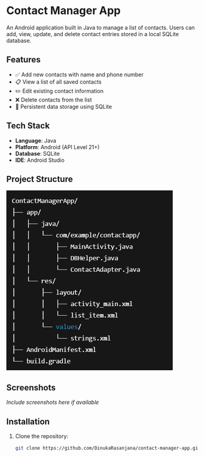 # Contact Manager App

An Android application built in Java to manage a list of contacts. Users can add, view, update, and delete contact entries stored in a local SQLite database.

## Features

- ✅ Add new contacts with name and phone number
- 📋 View a list of all saved contacts
- ✏️ Edit existing contact information
- ❌ Delete contacts from the list
- 🧠 Persistent data storage using SQLite

## Tech Stack

- **Language**: Java
- **Platform**: Android (API Level 21+)
- **Database**: SQLite
- **IDE**: Android Studio

## Project Structure

![Alt Text](https://github.com/DinukaRasanjana/My-Contact-App/blob/33699e08071d0318b777b051f2f01c224985d533/Screenshot%202025-06-03%20111121.png)

## Screenshots

*Include screenshots here if available*

## Installation

1. Clone the repository:

   ```bash
   git clone https://github.com/DinukaRasanjana/contact-manager-app.git


